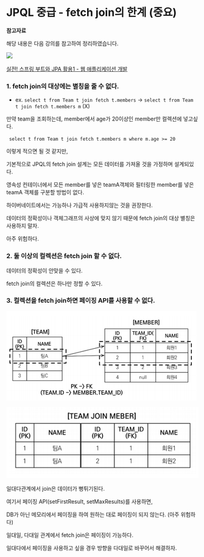 # JPQL 중급 - fetch join의 한계 (중요)

**참고자료**

해당 내용은 다음 강의를 참고하여 정리하였습니다. 

![](https://cdn.inflearn.com/public/courses/324119/course_cover/07c45106-3cfa-4dd6-93ed-a6449591831c/%E1%84%80%E1%85%B3%E1%84%85%E1%85%AE%E1%86%B8%205%20%E1%84%87%E1%85%A9%E1%86%A8%E1%84%89%E1%85%A1%204.png)

[실전! 스프링 부트와 JPA 활용1 - 웹 애플리케이션 개발](https://www.inflearn.com/course/%EC%8A%A4%ED%94%84%EB%A7%81%EB%B6%80%ED%8A%B8-JPA-%ED%99%9C%EC%9A%A9-1/dashboard)



### 1. fetch join의 대상에는 별칭을 줄 수 없다.

- ex. `select t from Team t join fetch t.members` 
  ->  `select t from Team t join fetch t.members m` (X)



만약 team을 조회하는데, member에서 age가 20이상인 member만 컬렉션에 넣고싶다.

` select t from Team t join fetch t.members m where m.age >= 20`

이렇게 적으면 될 것 같지만, 

기본적으로 JPQL의 fetch join 설계는 모든 데이터를 가져올 것을 가정하며 설계되있다.

영속성 컨테이너에서 모든 member를 넣은 teamA객체와 필터링한 member를 넣은 teamA 객체를 구분할 방법이 없다.



하이버네이트에서는 가능하나 가급적 사용하지않는 것을 권장한다.

데이터의 정확성이나 객체그래프의 사상에 맞지 않기 때문에 fetch join의 대상 별칭은 사용하지 말자.

아주 위험하다.



### 2. 둘 이상의 컬렉션은 fetch join 할 수 없다.

데이터의 정확성이 안맞을 수 있다.

fetch join의 컬렉션은 하나만 정할 수 있다.



### 3. 컬렉션을 fetch join하면 페이징 API를 사용할 수 없다.

![image-20231021135817081](img/image-20231021135817081.png)

![image-20231021140153831](img/image-20231021140153831.png)

일대다관계에서 join은 데이터가 뻥튀기된다.

여기서 페이징 API(setFirstResult, setMaxResults)를 사용하면, 

DB가 아닌 메모리에서 페이징을 하여 원하는 대로 페이징이 되지 않는다. (아주 위험하다)



일대일, 다대일 관계에서 fetch join은 페이징이 가능하다.

일대다에서 페이징을 사용하고 싶을 경우 방향을 다대일로 바꾸어서 해결하자.

